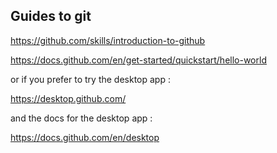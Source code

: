 ## Guides to git

https://github.com/skills/introduction-to-github

https://docs.github.com/en/get-started/quickstart/hello-world

or if you prefer to try the desktop app :

https://desktop.github.com/

and the docs for the desktop app : 

https://docs.github.com/en/desktop